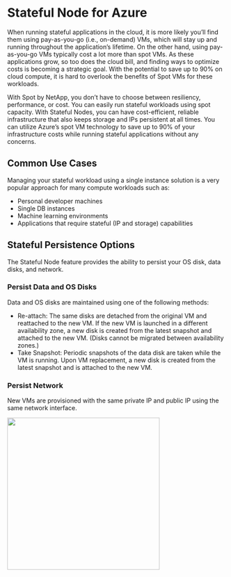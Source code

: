 # Stateful Node for Azure

When running stateful applications in the cloud, it is more likely you’ll find them using pay-as-you-go (i.e., on-demand) VMs, which will stay up and running throughout the application’s lifetime. On the other hand, using pay-as-you-go VMs typically cost a lot more than spot VMs. As these applications grow, so too does the cloud bill, and finding ways to optimize costs is becoming a strategic goal. With the potential to save up to 90% on cloud compute, it is hard to overlook the benefits of Spot VMs for these workloads.

With Spot by NetApp, you don’t have to choose between resiliency, performance, or cost. You can easily run stateful workloads using spot capacity. With Stateful Nodes, you can have cost-efficient, reliable infrastructure that also keeps storage and IPs persistent at all times. You can utilize Azure’s spot VM technology to save up to 90% of your infrastructure costs while running stateful applications without any concerns.

## Common Use Cases

Managing your stateful workload using a single instance solution is a very popular approach for many compute workloads such as:

- Personal developer machines
- Single DB instances
- Machine learning environments
- Applications that require stateful (IP and storage) capabilities

## Stateful Persistence Options

The Stateful Node feature provides the ability to persist your OS disk, data disks, and network.

### Persist Data and OS Disks

Data and OS disks are maintained using one of the following methods:

- Re-attach: The same disks are detached from the original VM and reattached to the new VM. If the new VM is launched in a different availability zone, a new disk is created from the latest snapshot and attached to the new VM. (Disks cannot be migrated between availability zones.)
- Take Snapshot: Periodic snapshots of the data disk are taken while the VM is running. Upon VM replacement, a new disk is created from the latest snapshot and is attached to the new VM.

### Persist Network

New VMs are provisioned with the same private IP and public IP using the same network interface.

<img src="/elastigroup/_media/azure-features-stateful-nodes-01.png" width="350"/>
